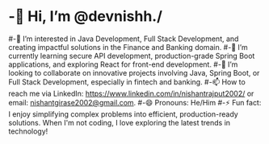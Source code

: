  # -👋 Hi, I’m @devnishh./
 #-👀 I’m interested in Java Development, Full Stack Development, and creating impactful solutions in the Finance and Banking domain.
#-🌱 I’m currently learning secure API development, production-grade Spring Boot applications, and exploring React for front-end development.
#-💞️ I’m looking to collaborate on innovative projects involving Java, Spring Boot, or Full Stack Development, especially in fintech and banking.
#-📫 How to reach me via LinkedIn: https://www.linkedin.com/in/nishantrajput2002/ or email: nishantgirase2002@gmail.com.
#-😄 Pronouns: He/Him
#-⚡ Fun fact: I enjoy simplifying complex problems into efficient, production-ready solutions. When I'm not coding, I love exploring the latest trends in technology!
